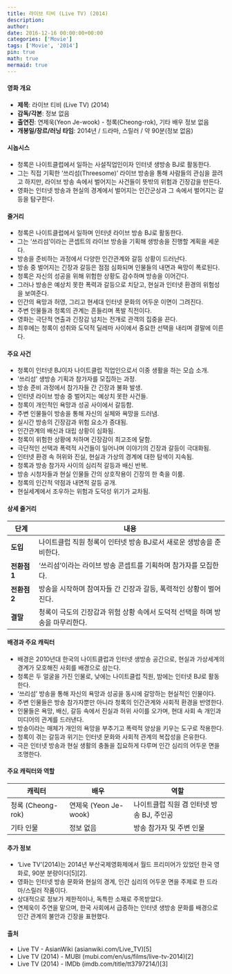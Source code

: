 ```yaml
---
title: 라이브 티비 (Live TV) (2014)
description: 
author: 
date: 2016-12-16 00:00:00+00:00
categories: ['Movie']
tags: ['Movie', '2014']
pin: true
math: true
mermaid: true
---
```

#### 영화 개요

- **제목**: 라이브 티비 (Live TV) (2014)  
- **감독/각본**: 정보 없음  
- **출연진**: 연제욱(Yeon Je-wook) - 청록(Cheong-rok), 기타 배우 정보 없음  
- **개봉일/장르/러닝 타임**: 2014년 / 드라마, 스릴러 / 약 90분(정보 없음)  

#### 시놉시스

- 청록은 나이트클럽에서 일하는 사설직업인이자 인터넷 생방송 BJ로 활동한다.  
- 그는 직접 기획한 ‘쓰리섬(Threesome)’ 라이브 방송을 통해 사람들의 관심을 끌려고 하지만, 라이브 방송 속에서 벌어지는 사건들이 뜻밖의 위험과 긴장감을 만든다.  
- 영화는 인터넷 방송과 현실의 경계에서 벌어지는 인간군상과 그 속에서 벌어지는 갈등을 탐구한다.  

#### 줄거리

- 청록은 나이트클럽에서 일하며 인터넷 라이브 방송 BJ로 활동한다.  
- 그는 ‘쓰리섬’이라는 콘셉트의 라이브 방송을 기획해 생방송을 진행할 계획을 세운다.  
- 방송을 준비하는 과정에서 다양한 인간관계와 갈등 상황이 드러난다.  
- 방송 중 벌어지는 긴장과 갈등은 점점 심화되며 인물들의 내면과 욕망이 폭로된다.  
- 청록은 자신의 성공을 위해 위험한 상황도 감수하며 방송을 이어간다.  
- 그러나 방송은 예상치 못한 폭력과 갈등으로 치닫고, 현실과 인터넷 환경의 위험성을 보여준다.  
- 인간의 욕망과 허영, 그리고 현세대 인터넷 문화의 어두운 이면이 그려진다.  
- 주변 인물들과 청록의 관계는 흔들리며 폭발 직전이다.  
- 영화는 극단적 연출과 긴장감 넘치는 전개로 관객의 집중을 끈다.  
- 최후에는 청록이 성취와 도덕적 딜레마 사이에서 중요한 선택을 내리며 결말에 이른다.  

#### 주요 사건

- 청록이 인터넷 BJ이자 나이트클럽 직업인으로서 이중 생활을 하는 모습 소개.  
- ‘쓰리섬’ 생방송 기획과 참가자를 모집하는 과정.  
- 방송 준비 과정에서 참가자들 간 긴장과 불화 발생.  
- 인터넷 라이브 방송 중 벌어지는 예상치 못한 사건들.  
- 청록이 개인적인 욕망과 성공 사이에서 갈등함.  
- 주변 인물들이 방송을 통해 자신의 실체와 욕망을 드러냄.  
- 실시간 방송의 긴장감과 위험 요소가 증대됨.  
- 인간관계의 배신과 대립 상황이 심화됨.  
- 청록이 위험한 상황에 처하며 긴장감이 최고조에 달함.  
- 극단적인 선택과 폭력적 사건들이 일어나며 이야기의 긴장과 갈등이 극대화됨.  
- 인터넷 환경 속 허위와 진실, 현실과 가상의 경계에 대한 탐색이 지속됨.  
- 청록과 방송 참가자 사이의 심리적 갈등과 배신 반복.  
- 방송 시청자들과 현실 인물들 간의 상호작용이 긴장의 한 축을 이룸.  
- 청록의 인간적 약점과 내면적 갈등 공개.  
- 현실세계에서 조우하는 위험과 도덕성 위기가 교차됨.  

#### 상세 줄거리

| **단계**     | **내용**                                                               |
|--------------|------------------------------------------------------------------------|
| **도입**     | 나이트클럽 직원 청록이 인터넷 방송 BJ로서 새로운 생방송을 준비한다.            |
| **전환점 1** | ‘쓰리섬’이라는 라이브 방송 콘셉트를 기획하며 참가자를 모집한다.                |
| **전환점 2** | 방송을 시작하며 참여자들 간 긴장과 갈등, 폭력적인 상황이 벌어진다.               |
| **결말**     | 청록이 극도의 긴장감과 위험 상황 속에서 도덕적 선택을 하며 방송을 마무리한다.      |

#### 배경과 주요 캐릭터

- 배경은 2010년대 한국의 나이트클럽과 인터넷 생방송 공간으로, 현실과 가상세계의 경계가 모호해진 사회를 배경으로 삼는다.  
- 청록은 두 얼굴을 가진 인물로, 낮에는 나이트클럽 직원, 밤에는 인터넷 BJ로 활동한다.  
- ‘쓰리섬’ 방송을 통해 자신의 욕망과 성공을 동시에 갈망하는 현실적인 인물이다.  
- 주변 인물들은 방송 참가자뿐만 아니라 청록의 인간관계와 사회적 환경을 반영한다.  
- 인물들은 욕망, 배신, 갈등 속에서 진실과 허위 사이를 오가며, 현대 사회 속 개인과 미디어의 관계를 드러낸다.  
- 방송이라는 매체가 개인의 욕망을 부추기고 폭력적 양상을 키우는 도구로 작용한다.  
- 청록이 겪는 갈등과 위기는 인터넷 문화와 사회적 관계의 복잡성을 은유한다.  
- 극은 인터넷 방송과 현실 생활의 충돌을 집요하게 다루며 인간 심리의 어두운 면을 조명한다.  

#### 주요 캐릭터와 역할

| **캐릭터** | **배우** | **역할** |
|------------|----------|----------|
| 청록 (Cheong-rok) | 연제욱 (Yeon Je-wook) | 나이트클럽 직원 겸 인터넷 방송 BJ, 주인공 |
| 기타 인물 | 정보 없음 | 방송 참가자 및 주변 인물 |

#### 추가 정보

- ‘Live TV’(2014)는 2014년 부산국제영화제에서 월드 프리미어가 있었던 한국 영화로, 90분 분량이다[5][2].  
- 영화는 인터넷 방송 문화와 현실의 경계, 인간 심리의 어두운 면을 주제로 한 드라마/스릴러 작품이다.  
- 상대적으로 정보가 제한적이나, 독특한 소재로 주목받았다.  
- 연제욱이 주연을 맡으며, 한국 사회에서 급증하는 인터넷 생방송 문화를 배경으로 인간 관계의 불안과 긴장을 표현했다.  

#### 출처

- Live TV - AsianWiki (asianwiki.com/Live_TV)[5]  
- Live TV (2014) - MUBI (mubi.com/en/us/films/live-tv-2014)[2]  
- Live TV (2014) - IMDb (imdb.com/title/tt3797214/)[3]
